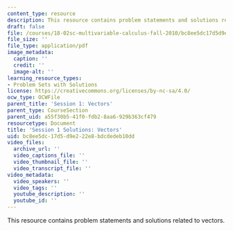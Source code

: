 ```yaml
---
content_type: resource
description: This resource contains problem statements and solutions related to vectors.
draft: false
file: /courses/18-02sc-multivariable-calculus-fall-2010/bc8ee5dc17d5d9e222e8bdcdedeb10dd_MIT18_02SC_pb_1_comb.pdf
file_size: ''
file_type: application/pdf
image_metadata:
  caption: ''
  credit: ''
  image-alt: ''
learning_resource_types:
- Problem Sets with Solutions
license: https://creativecommons.org/licenses/by-nc-sa/4.0/
ocw_type: OCWFile
parent_title: 'Session 1: Vectors'
parent_type: CourseSection
parent_uid: a55f30b5-41f0-fdb2-8aa6-929b363cf479
resourcetype: Document
title: 'Session 1 Solutions: Vectors'
uid: bc8ee5dc-17d5-d9e2-22e8-bdcdedeb10dd
video_files:
  archive_url: ''
  video_captions_file: ''
  video_thumbnail_file: ''
  video_transcript_file: ''
video_metadata:
  video_speakers: ''
  video_tags: ''
  youtube_description: ''
  youtube_id: ''
---
```

This resource contains problem statements and solutions related to vectors.